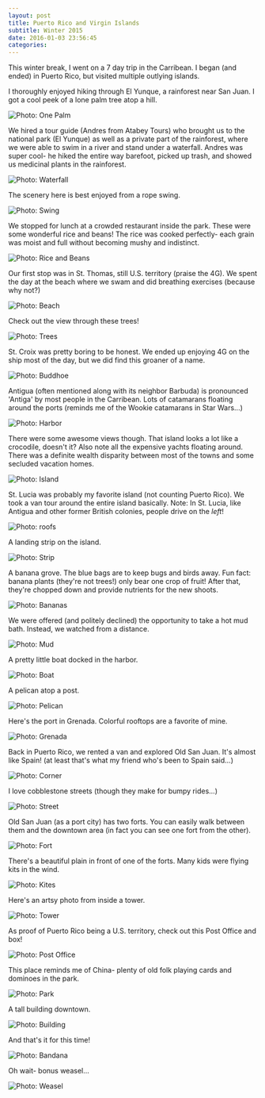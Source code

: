 ```yaml
---
layout: post
title: Puerto Rico and Virgin Islands
subtitle: Winter 2015
date: 2016-01-03 23:56:45
categories: 
---
```

This winter break, I went on a 7 day trip in the Carribean. I began (and ended) in Puerto Rico, but visited multiple outlying islands.

I thoroughly enjoyed hiking through El Yunque, a rainforest near San Juan. I got a cool peek of a lone palm tree atop a hill. 

<img alt="Photo: One Palm" src="http://brianmlin.com/Images/PuertoRico/onePalm.jpg" >

We hired a tour guide (Andres from Atabey Tours) who brought us to the national park (El Yunque) as well as a private part of the rainforest, where we were able to swim in a river and stand under a waterfall. Andres was super cool- he hiked the entire way barefoot, picked up trash, and showed us medicinal plants in the rainforest. 

<img alt="Photo: Waterfall" src="http://brianmlin.com/Images/PuertoRico/waterfall.jpg" >

The scenery here is best enjoyed from a rope swing.  

<img alt="Photo: Swing" src="http://brianmlin.com/Images/PuertoRico/swing.jpg" >

We stopped for lunch at a crowded restaurant inside the park. These were some wonderful rice and beans! The rice was cooked perfectly- each grain was moist and full without becoming mushy and indistinct. 

<img alt="Photo: Rice and Beans" src="http://brianmlin.com/Images/PuertoRico/beans.jpg" >

Our first stop was in St. Thomas, still U.S. territory (praise the 4G). We spent the day at the beach where we swam and did breathing exercises (because why not?)

<img alt="Photo: Beach" src="http://brianmlin.com/Images/PuertoRico/breathing.jpg" >

Check out the view through these trees!  

<img alt="Photo: Trees" src="http://brianmlin.com/Images/PuertoRico/palms.jpg" >

St. Croix was pretty boring to be honest. We ended up enjoying 4G on the ship most of the day, but we did find this groaner of a name. 

<img alt="Photo: Buddhoe" src="http://brianmlin.com/Images/PuertoRico/buddhoe.jpg" >

Antigua (often mentioned along with its neighbor Barbuda) is pronounced 'Antiga' by most people in the Carribean. Lots of catamarans floating around the ports (reminds me of the Wookie catamarans in Star Wars...)

<img alt="Photo: Harbor" src="http://brianmlin.com/Images/PuertoRico/harbor.jpg" >

There were some awesome views though. That island looks a lot like a crocodile, doesn't it? Also note all the expensive yachts floating around. There was a definite wealth disparity between most of the towns and some secluded vacation homes. 

<img alt="Photo: Island" src="http://brianmlin.com/Images/PuertoRico/crocodile.jpg" >

St. Lucia was probably my favorite island (not counting Puerto Rico). We took a van tour around the entire island basically. Note: In St. Lucia, like Antigua and other former British colonies, people drive on the *left*! 

<img alt="Photo: roofs" src="http://brianmlin.com/Images/PuertoRico/roofs.jpg" >

A landing strip on the island. 

<img alt="Photo: Strip" src="http://brianmlin.com/Images/PuertoRico/landing.jpg" >

A banana grove. The blue bags are to keep bugs and birds away. Fun fact: banana plants (they're not trees!) only bear one crop of fruit! After that, they're chopped down and provide nutrients for the new shoots.  

<img alt="Photo: Bananas" src="http://brianmlin.com/Images/PuertoRico/grove.jpg" >

We were offered (and politely declined) the opportunity to take a hot mud bath. Instead, we watched from a distance.  

<img alt="Photo: Mud" src="http://brianmlin.com/Images/PuertoRico/mud.jpg" >

A pretty little boat docked in the harbor.  

<img alt="Photo: Boat" src="http://brianmlin.com/Images/PuertoRico/boat.jpg" >

A pelican atop a post.  

<img alt="Photo: Pelican" src="http://brianmlin.com/Images/PuertoRico/pelican.jpg" >

Here's the port in Grenada. Colorful rooftops are a favorite of mine. 

<img alt="Photo: Grenada" src="http://brianmlin.com/Images/PuertoRico/port.jpg" >

Back in Puerto Rico, we rented a van and explored Old San Juan. It's almost like Spain! (at least that's what my friend who's been to Spain said...) 

<img alt="Photo: Corner" src="http://brianmlin.com/Images/PuertoRico/corner.jpg" >

I love cobblestone streets (though they make for bumpy rides...)

<img alt="Photo: Street" src="http://brianmlin.com/Images/PuertoRico/street.jpg" >

Old San Juan (as a port city) has two forts. You can easily walk between them and the downtown area (in fact you can see one fort from the other). 

<img alt="Photo: Fort" src="http://brianmlin.com/Images/PuertoRico/fort.jpg" >

There's a beautiful plain in front of one of the forts. Many kids were flying kits in the wind. 

<img alt="Photo: Kites" src="http://brianmlin.com/Images/PuertoRico/plains.jpg" >

Here's an artsy photo from inside a tower. 

<img alt="Photo: Tower" src="http://brianmlin.com/Images/PuertoRico/focus.jpg" >

As proof of Puerto Rico being a U.S. territory, check out this Post Office and box! 

<img alt="Photo: Post Office" src="http://brianmlin.com/Images/PuertoRico/postOfficeBox.jpg" >

This place reminds me of China- plenty of old folk playing cards and dominoes in the park. 

<img alt="Photo: Park" src="http://brianmlin.com/Images/PuertoRico/parkCards.jpg" >

A tall building downtown. 

<img alt="Photo: Building" src="http://brianmlin.com/Images/PuertoRico/building.jpg" >

And that's it for this time! 

<img alt="Photo: Bandana" src="http://brianmlin.com/Images/PuertoRico/bandana.jpg" >

Oh wait- bonus weasel...

<img alt="Photo: Weasel" src="http://brianmlin.com/Images/PuertoRico/weasel.jpg" >